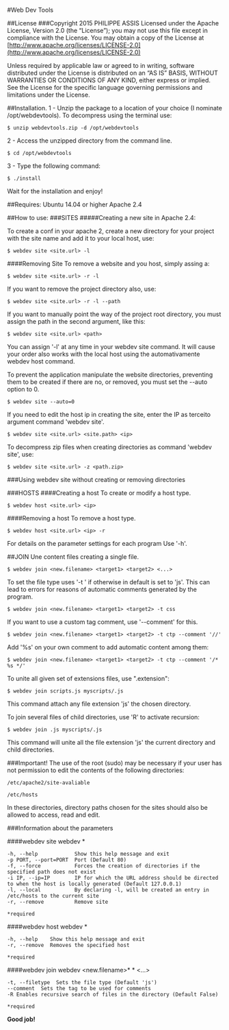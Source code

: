 #Web Dev Tools


##License
###Copyright 2015 PHILIPPE ASSIS
Licensed under the Apache License, Version 2.0 (the “License”); you may not use this file except in compliance with the License. You may obtain a copy of the License at [http://www.apache.org/licenses/LICENSE-2.0](http://www.apache.org/licenses/LICENSE-2.0)

Unless required by applicable law or agreed to in writing, software distributed under the License is distributed on an “AS IS” BASIS, WITHOUT WARRANTIES OR CONDITIONS OF ANY KIND, either express or implied. See the License for the specific language governing permissions and limitations under the License.
  
  
##Installation.
1 - Unzip the package to a location of your choice (I nominate /opt/webdevtools).
    To decompress using the terminal use:
    
    $ unzip webdevtools.zip -d /opt/webdevtools     

2 - Access the unzipped directory from the command line.
    
    $ cd /opt/webdevtools

3 - Type the following command:

    $ ./install

Wait for the installation and enjoy!

##Requires:
    Ubuntu 14.04 or higher
    Apache 2.4

##How to use:
###SITES
#####Creating a new site in Apache 2.4:

To create a conf in your apache 2, create a new directory for your project with the site name and add it to your local host, use:

    $ webdev site <site.url> -l

####Removing Site
To remove a website and you host, simply assing a:
 
    $ webdev site <site.url> -r -l

If you want to remove the project directory also, use:

    $ webdev site <site.url> -r -l --path

If you want to manually point the way of the project root directory, you must assign the path in the second argument, like this:

    $ webdev site <site.url> <path>
    
You can assign '-l' at any time in your webdev site command. It will cause your order also works with the local host using the automativamente webdev host command.

To prevent the application manipulate the website directories, preventing them to be created if there are no, or 
removed, you must set the --auto option to 0.

    $ webdev site --auto=0  
    
If you need to edit the host ip in creating the site, enter the IP as terceito argument command 'webdev site'.

    $ webdev site <site.url> <site.path> <ip>
    
To decompress zip files when creating directories as command 'webdev site', use:

    $ webdev site <site.url> -z <path.zip>


###Using webdev site without creating or removing directories


###HOSTS
####Creating a host
To create or modify a host type.

    $ webdev host <site.url> <ip>

####Removing a host
To remove a host type.

    $ webdev host <site.url> <ip> -r

For details on the parameter settings for each program Use '-h'.

##JOIN
Une content files creating a single file.

    $ webdev join <new.filename> <target1> <target2> <...>
    
To set the file type uses '-t <filetype>' if otherwise in default is set to 'js'. This can lead to errors for reasons
 of automatic comments generated by the program.

    $ webdev join <new.filename> <target1> <target2> -t css
    
If you want to use a custom tag comment, use '--comment' for this.

    $ webdev join <new.filename> <target1> <target2> -t ctp --comment '//'
    
Add '%s' on your own comment to add automatic content among them:

    $ webdev join <new.filename> <target1> <target2> -t ctp --comment '/* %s */'
    
To unite all given set of extensions files, use ".extension":

    $ webdev join scripts.js myscripts/.js
    
This command attach any file extension 'js' the chosen directory.

To join several files of child directories, use 'R' to activate recursion:

    $ webdev join .js myscripts/.js

This command will unite all the file extension 'js' the current directory and child directories.
        

###Important!
The use of the root (sudo) may be necessary if your user has not permission to edit the contents of the following directories:

    /etc/apache2/site-avaliable
    
    /etc/hosts

In these directories, directory paths chosen for the sites should also be allowed to access, read and edit.

###Information about the parameters

####webdev site
    webdev <Site Url>* <directory path>
    
    -h, --help            Show this help message and exit
    -p PORT, --port=PORT  Port (Default 80) 
    -f, --force           Forces the creation of directories if the specified path does not exist
    -i IP, --ip=IP        IP for which the URL address should be directed to when the host is locally generated (Default 127.0.0.1)
    -l, --local           By declaring -l, will be created an entry in /etc/hosts to the current site
    -r, --remove          Remove site
    
    *required

####webdev host
    webdev <Site Url>* <Ip>
    
    -h, --help    Show this help message and exit
    -r, --remove  Removes the specified host
    
    *required
    
####webdev join
    webdev <new.filename>* <target1>* <target2> <...>
    
    -t, --filetype  Sets the file type (Default 'js')
    --comment  Sets the tag to be used for comments
    -R Enables recursive search of files in the directory (Default False)
    
    *required



**Good job!**
